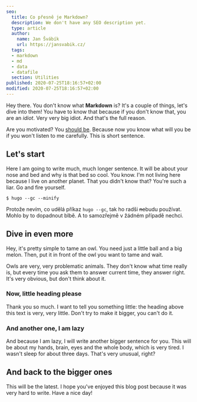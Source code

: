 ```yaml
---
seo:
  title: Co přesně je Markdown?
  description: We don't have any SEO description yet.
  type: article
  author: 
    name: Jan Švábík
    url: https://jansvabik.cz/
  tags:
  - markdown
  - md
  - data
  - datafile
  section: Utilities
published: 2020-07-25T18:16:57+02:00
modified: 2020-07-25T18:16:57+02:00
---
```


Hey there. You don't know what **Markdown** is? It's a couple of things, let's dive into them! You have to know that because if you don't know that, you are an _idiot_. Very very big idiot. And that's the full reason.

Are you motivated? You [should be](https://www.pabloescobar.cz/). Because now you know what will you be if you won't listen to me carefully. This is short sentence.

## Let's start
Here I am going to write much, much longer sentence. It will be about your nose and bed and why is that bed so cool. You know. I'm not living here because I live on another planet. That you didn't know that? You're such a liar. Go and fire yourself.

    $ hugo --gc --minify

Protože nevím, co udělá příkaz `hugo --gc`, tak ho radši ~~ne~~budu používat. Mohlo by to dopadnout blbě. A to samozřejmě v žádném případě nechci.

## Dive in even more
Hey, it's pretty simple to tame an owl. You need just a little ball and a big melon. Then, put it in front of the owl you want to tame and wait.

Owls are very, very problematic animals. They don't know what time really is, but every time you ask them to answer current time, they answer right. It's very obvious, but don't think about it.

### Now, little heading please
Thank you so much. I want to tell you something little: the heading above this text is very, very little. Don't try to make it bigger, you can't do it.

### And another one, I am lazy
And because I am lazy, I will write another bigger sentence for you. This will be about my hands, brain, eyes and the whole body, which is very tired. I wasn't sleep for about three days. That's very unusual, right?

## And back to the bigger ones
This will be the latest. I hope you've enjoyed this blog post because it was very hard to write. Have a nice day!
